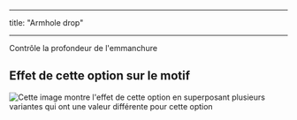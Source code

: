- - -
title: "Armhole drop"
- - -

Contrôle la profondeur de l'emmanchure

## Effet de cette option sur le motif

![Cette image montre l'effet de cette option en superposant plusieurs variantes qui ont une valeur différente pour cette option](tiberius_armholedrop_sample.svg "Effect of this option on the pattern")

